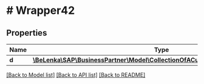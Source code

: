 # # Wrapper42

## Properties

Name | Type | Description | Notes
------------ | ------------- | ------------- | -------------
**d** | [**\BeLenka\SAP\BusinessPartner\Model\CollectionOfACustUnldgPtAddrDepdntInfoType**](CollectionOfACustUnldgPtAddrDepdntInfoType.md) |  | [optional]

[[Back to Model list]](../../README.md#models) [[Back to API list]](../../README.md#endpoints) [[Back to README]](../../README.md)
